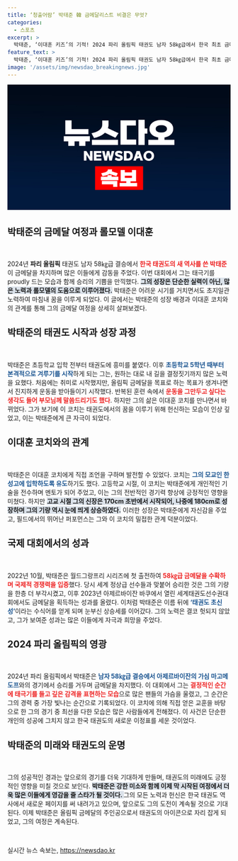 ```yaml
---
title: ‘청출어람’ 박태준 韓 금메달리스트 비결은 무엇?
categories:
  - 스포츠
excerpt: >
  박태준, ‘이대훈 키즈’의 기적! 2024 파리 올림픽 태권도 남자 58㎏급에서 한국 최초 금메달을 목에 걸며 역사적인 순간을 만들어냈다. 그의 성장 스토리와 롤 모델의 영향력을 확인해보세요!
feature_text: >
  박태준, ‘이대훈 키즈’의 기적! 2024 파리 올림픽 태권도 남자 58㎏급에서 한국 최초 금메달을 목에 걸며 역사적인 순간을 만들어냈다. 그의 성장 스토리와 롤 모델의 영향력을 확인해보세요!
image: '/assets/img/newsdao_breakingnews.jpg'
---
```


<p><img src="/assets/img/newsdao_breakingnews.jpg" alt="flaretime 속보" /></p>

<h2 data-ke-size="size26">박태준의 금메달 여정과 롤모델 이대훈</h2>

<p data-ke-size="size16">&nbsp;</p>

<p data-ke-size="size16">2024년 <b>파리 올림픽</b> 태권도 남자 58㎏급 결승에서 <b><span style="color: #ee2323;">한국 태권도의 새 역사를 쓴 박태준</span></b>이 금메달을 차지하며 많은 이들에게 감동을 주었다. 이번 대회에서 그는 태극기를 proudly 드는 모습과 함께 승리의 기쁨을 만끽했다. <b><span style="background-color: #21538527;">그의 성장은 단순한 실력이 아닌, 많은 노력과 롤모델의 도움으로 이루어졌다.</span></b> 박태준은 어려운 시기를 거치면서도 초지일관 노력하여 마침내 꿈을 이루게 되었다. 이 글에서는 박태준의 성장 배경과 이대훈 코치와의 관계를 통해 그의 금메달 여정을 상세히 살펴보겠다.</p>

<h2 data-ke-size="size26">박태준의 태권도 시작과 성장 과정</h2>

<p data-ke-size="size16">&nbsp;</p>

<p data-ke-size="size16">박태준은 초등학교 입학 전부터 태권도에 흥미를 붙였다. 이후 <b><span style="color: #1a5490;">초등학교 5학년 때부터 본격적으로 겨루기를 시작</span></b>하게 되는 그는, 원하는 대로 내 길을 결정짓기까지 많은 노력을 요했다. 처음에는 취미로 시작했지만, 올림픽 금메달을 목표로 하는 목표가 생겨나면서 진지하게 운동을 받아들이기 시작했다. 반복된 훈련 속에서 <b><span style="color: #ee2323;">운동을 그만두고 싶다는 생각도 들어 부모님께 말씀드리기도 했다</span></b>. 하지만 그의 삶은 이대훈 코치를 만나면서 바뀌었다. 그가 보기에 이 코치는 태권도에서의 꿈을 이루기 위해 헌신하는 모습이 인상 깊었고, 이는 박태준에게 큰 자극이 되었다.</p>

<h2 data-ke-size="size26">이대훈 코치와의 관계</h2>

<p data-ke-size="size16">&nbsp;</p>

<p data-ke-size="size16">박태준은 이대훈 코치에게 직접 조언을 구하며 발전할 수 있었다. 코치는 <b><span style="color: #1a5490;">그의 모교인 한성고에 입학하도록 유도</span></b>하기도 했다. 고등학교 시절, 이 코치는 박태준에게 개인적인 기술을 전수하며 멘토가 되어 주었고, 이는 그의 전반적인 경기력 향상에 긍정적인 영향을 미쳤다. 하지만 <b><span style="background-color: #21538527;">고교 시절 그의 신장은 170cm 초반에서 시작되어, 나중에 180cm로 성장하며 그의 기량 역시 눈에 띄게 상승하였다.</span></b> 이러한 성장은 박태준에게 자신감을 주었고, 필드에서의 뛰어난 퍼포먼스는 그와 이 코치의 밀접한 관계 덕분이었다.</p>

<h2 data-ke-size="size26">국제 대회에서의 성과</h2>

<p data-ke-size="size16">&nbsp;</p>

<p data-ke-size="size16">2022년 10월, 박태준은 월드그랑프리 시리즈에 첫 출전하여 <b><span style="color: #ee2323;">58㎏급 금메달을 수확하며 국제적 경쟁력을 입증</span></b>했다. 당시 세계 정상급 선수들과 맞붙어 승리한 것은 그의 기량을 한층 더 부각시켰고, 이후 2023년 아제르바이잔 바쿠에서 열린 세계태권도선수권대회에서도 금메달을 획득하는 성과를 올렸다. 이처럼 박태준은 이름 뒤에 <b><span style="color: #1a5490;">‘태권도 초신성’</span></b>이라는 수식어를 얻게 되며 눈부신 상승세를 이어갔다. 그의 노력은 결코 헛되지 않았고, 그가 보여준 성과는 많은 이들에게 자극과 희망을 주었다.</p>

<h2 data-ke-size="size26">2024 파리 올림픽의 영광</h2>

<p data-ke-size="size16">&nbsp;</p>

<p data-ke-size="size16">2024년 파리 올림픽에서 박태준은 <b><span style="color: #1a5490;">남자 58㎏급 결승에서 아제르바이잔의 가심 마고메도프</span></b>와의 경기에서 승리를 거두며 금메달을 차지했다. 이 대회에서 그는 <b><span style="color: #ee2323;">결정적인 순간에 태극기를 들고 깊은 감격을 표현하는 모습</span></b>으로 많은 팬들의 가슴을 울렸고, 그 순간은 그의 경력 중 가장 빛나는 순간으로 기록되었다. 이 코치에 의해 직접 얻은 교훈을 바탕으로 한 그의 경기 중 최선을 다한 모습은 많은 사람들에게 전해졌다. 이 사건은 단순한 개인의 성공에 그치지 않고 한국 태권도의 새로운 이정표를 세운 것이었다.</p>

<h2 data-ke-size="size26">박태준의 미래와 태권도의 운명</h2>

<p data-ke-size="size16">&nbsp;</p>

<p data-ke-size="size16">그의 성공적인 경과는 앞으로의 경기를 더욱 기대하게 만들며, 태권도의 미래에도 긍정적인 영향을 미칠 것으로 보인다. <b><span style="background-color: #21538527;">박태준은 강한 미소와 함께 이제 막 시작된 여정에서 더욱 많은 이들에게 영감을 줄 스타가 될 것이다. </span></b> 그의 모든 노력과 헌신은 한국 태권도 역사에서 새로운 페이지를 써 내려가고 있으며, 앞으로도 그의 도전이 계속될 것으로 기대된다. 이제 박태준은 올림픽 금메달의 주인공으로서 태권도의 아이콘으로 자리 잡게 되었고, 그의 여정은 계속된다. </p>

<p data-ke-size="size16">&nbsp;</p>
실시간 뉴스 속보는, <a href="https://newsdao.kr" rel="dofollow">https://newsdao.kr</a>


